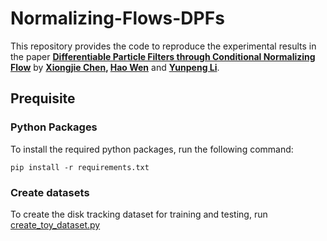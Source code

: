 # Normalizing-Flows-DPFs

This repository provides the code to reproduce the experimental results in the paper **[Differentiable Particle Filters through Conditional Normalizing Flow](https://arxiv.org/pdf/2107.00488.pdf)** by **[Xiongjie Chen](https://github.com/xiongjiechen), [Hao Wen](https://www.surrey.ac.uk/people/hao-wen)** and **[Yunpeng Li](https://www.surrey.ac.uk/people/yunpeng-li)**.

## Prequisite

### Python Packages 

To install the required python packages, run the following command:

```
pip install -r requirements.txt
```
### Create datasets

To create the disk tracking dataset for training and testing, run [create_toy_dataset.py](https://github.com/xiongjiechen/Normalizing-Flows-DPFs/main/data/disk/create_toy_dataset.py)
